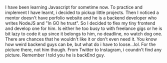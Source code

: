 I have been learning Javascript for sometime now. To practice and implement I have learnt, i decided to pickup little projects. Then I  noticed a mentor doesn't have porfolio website and he is a backend developer who writes NodeJS and "In GO he trust". So I decided to flex my tiny frontend and develop one for him. Is either he too busy to with freelance gigs or he is bit lazy to code it up since it belongs to him, no deadline, no watch dog one. There are chances that he wouldn't like it or don't even need it. You know how weird backend guys can be, but what do i have to loose...lol.
For the picture there, not him though. From Twitter to Instagram, i coundn't find any picture. Remember I told you he is backEnd guy.
